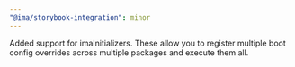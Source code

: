 ```yaml
---
"@ima/storybook-integration": minor
---
```


Added support for imaInitializers. These allow you to register multiple boot config overrides across multiple packages and execute them all.

